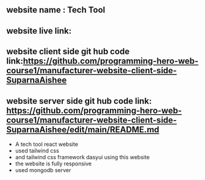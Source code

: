 ## website name : Tech Tool


## website live link:


## website client side git hub code link:https://github.com/programming-hero-web-course1/manufacturer-website-client-side-SuparnaAishee



## 



## website server side git hub code link: https://github.com/programming-hero-web-course1/manufacturer-website-client-side-SuparnaAishee/edit/main/README.md


* A tech tool react website
* used tailwind css
* and tailwind css framework  dasyui  using this website 
* the website is fully responsive 
* used mongodb server 

